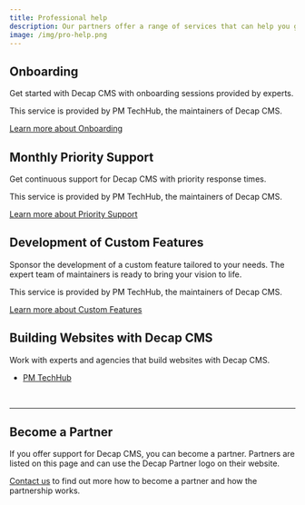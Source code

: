 ```yaml
---
title: Professional help
description: Our partners offer a range of services that can help you get the most out of Decap CMS. Find onboarding, priority support, and development of custom features.
image: /img/pro-help.png
---
```

## Onboarding

Get started with Decap CMS with onboarding sessions provided by experts.

This service is provided by PM TechHub, the maintainers of Decap CMS.

<a href="https://techhub.p-m.si/services/decap/" class="button ga-onboarding">Learn more about Onboarding</a>

## Monthly Priority Support

Get continuous support for Decap CMS with priority response times.

This service is provided by PM TechHub, the maintainers of Decap CMS.

<a href="https://techhub.p-m.si/services/decap/" class="ga-support button">Learn more about Priority Support</a>

## Development of Custom Features

Sponsor the development of a custom feature tailored to your needs. The expert team of maintainers is ready to bring your vision to life.

This service is provided by PM TechHub, the maintainers of Decap CMS.

<a href="https://techhub.p-m.si/services/decap/" class="ga-features button">Learn more about Custom Features</a>

## Building Websites with Decap CMS

Work with experts and agencies that build websites with Decap CMS.

- <a href="https://techhub.p-m.si/services/web-development/" class="ga-webdev">PM TechHub</a>

<br>

------

## Become a Partner

If you offer support for Decap CMS, you can become a partner. Partners are listed on this page and can use the Decap Partner logo on their website.

<a href="mailto:decap@p-m.si" class="ga-partner">Contact us</a> to find out more how to become a partner and how the partnership works.
